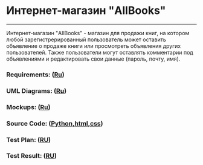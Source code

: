 # Интернет-магазин "AllBooks"
----
Интернет-магазин "AllBooks" - магазин для продажи книг, на котором любой зарегистрерированный пользователь может оставить объявление о продаже книги или просмотреть объявления других пользователей. Также пользователи могут оставлять комментарии под объявлениями и редактировать свои данные (пароль, почту, имя).

### Requirements: ([Ru](https://github.com/Sicphy/AllBooks-Website/blob/master/Documentation/Requirements/Requirements%20Document.md))

### UML Diagrams: ([Ru](https://github.com/Sicphy/AllBooks-Website/blob/master/Documentation/Diagrams/UML_Diagrams.md))

### Mockups: ([Ru](https://github.com/Sicphy/AllBooks-Website/blob/master/Images/Mockups/Mockups.md))

### Source Code: ([Python,html,css](https://github.com/Sicphy/AllBooks-Website/tree/master/Code))

### Test Plan: ([RU](https://github.com/Sicphy/AllBooks-Website/blob/master/Documentation/Tests/TestPlan.md))

### Test Result: ([RU](https://github.com/Sicphy/AllBooks-Website/blob/master/Documentation/Tests/TestResults.md))